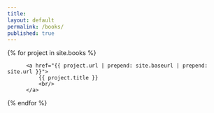```yaml
---
title:
layout: default
permalink: /books/
published: true
---
```



<div class="ProjectContainer">

  {% for project in site.books %}

          <a href="{{ project.url | prepend: site.baseurl | prepend: site.url }}">
              {{ project.title }}
              <br/>
          </a>

  {% endfor %}


</div>
